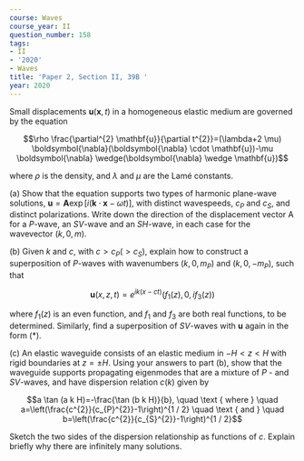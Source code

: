 ```yaml
---
course: Waves
course_year: II
question_number: 158
tags:
- II
- '2020'
- Waves
title: 'Paper 2, Section II, 39B '
year: 2020
---
```




Small displacements $\mathbf{u}(\mathbf{x}, t)$ in a homogeneous elastic medium are governed by the equation

$$\rho \frac{\partial^{2} \mathbf{u}}{\partial t^{2}}=(\lambda+2 \mu) \boldsymbol{\nabla}(\boldsymbol{\nabla} \cdot \mathbf{u})-\mu \boldsymbol{\nabla} \wedge(\boldsymbol{\nabla} \wedge \mathbf{u})$$

where $\rho$ is the density, and $\lambda$ and $\mu$ are the Lamé constants.

(a) Show that the equation supports two types of harmonic plane-wave solutions, $\mathbf{u}=\mathbf{A} \exp [i(\mathbf{k} \cdot \mathbf{x}-\omega t)]$, with distinct wavespeeds, $c_{P}$ and $c_{S}$, and distinct polarizations. Write down the direction of the displacement vector A for a $P$-wave, an $S V$-wave and an $S H$-wave, in each case for the wavevector $(k, 0, m)$.

(b) Given $k$ and $c$, with $c>c_{P}\left(>c_{S}\right)$, explain how to construct a superposition of $P$-waves with wavenumbers $\left(k, 0, m_{P}\right)$ and $\left(k, 0,-m_{P}\right)$, such that

$$\mathbf{u}(x, z, t)=e^{i k(x-c t)}\left(f_{1}(z), 0, i f_{3}(z)\right)$$

where $f_{1}(z)$ is an even function, and $f_{1}$ and $f_{3}$ are both real functions, to be determined. Similarly, find a superposition of $S V$-waves with $\mathbf{u}$ again in the form $(*)$.

(c) An elastic waveguide consists of an elastic medium in $-H<z<H$ with rigid boundaries at $z=\pm H$. Using your answers to part (b), show that the waveguide supports propagating eigenmodes that are a mixture of $P$ - and $S V$-waves, and have dispersion relation $c(k)$ given by

$$a \tan (a k H)=-\frac{\tan (b k H)}{b}, \quad \text { where } \quad a=\left(\frac{c^{2}}{c_{P}^{2}}-1\right)^{1 / 2} \quad \text { and } \quad b=\left(\frac{c^{2}}{c_{S}^{2}}-1\right)^{1 / 2}$$

Sketch the two sides of the dispersion relationship as functions of $c$. Explain briefly why there are infinitely many solutions.